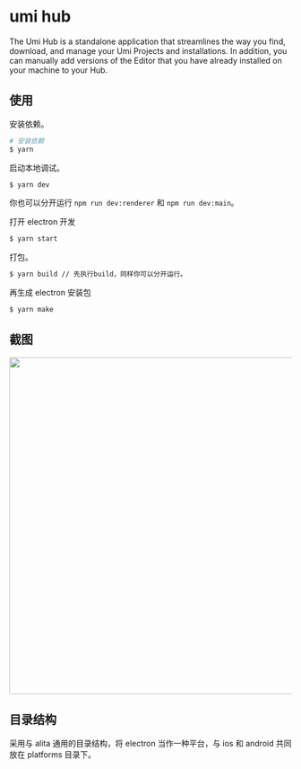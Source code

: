 # umi hub

The Umi Hub is a standalone application that streamlines the way you find, download, and manage your Umi Projects and installations. In addition, you can manually add versions of the Editor that you have already installed on your machine to your Hub.

## 使用

安装依赖。

```bash
# 安装依赖
$ yarn
```

启动本地调试。

```bash
$ yarn dev
```

你也可以分开运行 `npm run dev:renderer` 和 `npm run dev:main`。

打开 electron 开发

```bash
$ yarn start
```

打包。

```bash
$ yarn build // 先执行build，同样你可以分开运行。
```

再生成 electron 安装包

```bash
$ yarn make
```

## 截图

<img src="https://gw.alipayobjects.com/zos/rmsportal/EHDQdNKjUrVxTGfBTMVv.png" width="600" />

## 目录结构

采用与 alita 通用的目录结构，将 electron 当作一种平台，与 ios 和 android 共同放在 platforms 目录下。
